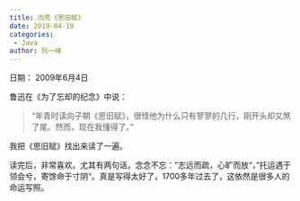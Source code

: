 ```yaml
---
title: 向秀《思旧赋》
date: 2019-04-19
categories:
 - Java
author: 阮一峰
---
```


日期： 2009年6月4日

鲁迅在《为了忘却的纪念》中说：

> “年青时读向子期《思旧赋》，很怪他为什么只有寥寥的几行，刚开头却又煞了尾。然而，现在我懂得了。”

我把《思旧赋》找出来读了一遍。

读完后，非常喜欢。尤其有两句话，念念不忘：”志远而疏，心旷而放“，”托运遇于领会兮，寄馀命于寸阴“。真是写得太好了，1700多年过去了，这依然是很多人的命运写照。